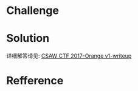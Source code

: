 # Challenge 

# Solution 
详细解答请见: [CSAW CTF 2017-Orange v1-writeup](https://chybeta.github.io/2017/09/18/CSAW-CTF-2017-Orange-v1-writeup/)

# Refference 
